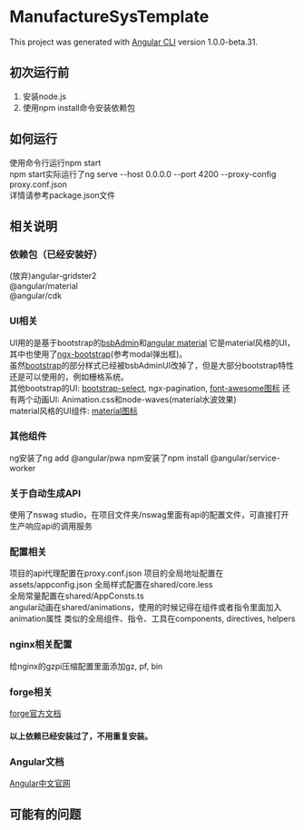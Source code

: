 # ManufactureSysTemplate

This project was generated with [Angular CLI](https://github.com/angular/angular-cli) version 1.0.0-beta.31.

## 初次运行前

1. 安装node.js
2. 使用npm install命令安装依赖包

## 如何运行

使用命令行运行npm start  
npm start实际运行了ng serve --host 0.0.0.0 --port 4200 --proxy-config proxy.conf.json  
详情请参考package.json文件

## 相关说明

### 依赖包（已经安装好）

(放弃)angular-gridster2  
@angular/material  
@angular/cdk  

### UI相关

UI用的是基于bootstrap的[bsbAdmin](https://github.com/gurayyarar/AdminBSBMaterialDesign)和[angular material](https://material.angualr.io)
它是material风格的UI，其中也使用了[ngx-bootstrap](http://ngx-bootstrap.com/)(参考modal弹出框)。  
虽然[bootstrap](https://v3.bootcss.com/)的部分样式已经被bsbAdminUI改掉了，但是大部分bootstrap特性还是可以使用的，例如栅格系统。  
其他bootstrap的UI: [bootstrap-select](https://developer.snapappointments.com/bootstrap-select/), ngx-pagination, [font-awesome图标](https://fontawesome.com/)
还有两个动画UI: Animation.css和node-waves(material水波效果)  
material风格的UI组件: [material图标](https://material.io/tools/icons/)  

### 其他组件

ng安装了ng add @angular/pwa
npm安装了npm install @angular/service-worker

### 关于自动生成API

使用了nswag studio，在项目文件夹/nswag里面有api的配置文件，可直接打开生产响应api的调用服务  

### 配置相关

项目的api代理配置在proxy.conf.json
项目的全局地址配置在assets/appconfig.json
全局样式配置在shared/core.less  
全局常量配置在shared/AppConsts.ts  
angular动画在shared/animations，使用的时候记得在组件或者指令里面加入animation属性
类似的全局组件、指令、工具在components, directives, helpers

### nginx相关配置

给nginx的gzpi压缩配置里面添加gz, pf, bin

### forge相关

[forge官方文档](https://forge.autodesk.com/en/docs/viewer/v6/reference/javascript/viewer3d/)  
#### 以上依赖已经安装过了，不用重复安装。

### Angular文档

[Angular中文官网](https://www.angular.cn)

## 可能有的问题
